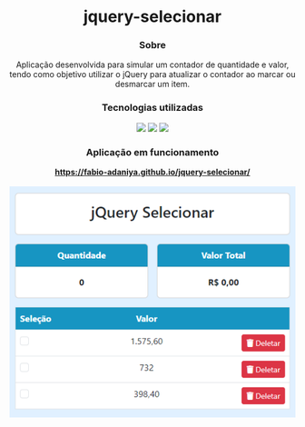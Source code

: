<h1 align="center">jquery-selecionar</h1>

<h3 align="center">Sobre</h3>
<div align="center">
    Aplicação desenvolvida para simular um contador de quantidade e valor, tendo como objetivo utilizar o jQuery para atualizar o contador ao marcar ou desmarcar um item.
</div>

<h3 align="center">Tecnologias utilizadas</h3>

<div display="inline" align="center">
    <img src="https://img.shields.io/badge/HTML5-E34F26?style=for-the-badge&logo=html5&logoColor=white">
    <img src="https://img.shields.io/badge/jQuery-0769AD?style=for-the-badge&logo=jquery&logoColor=white">
    <img src="https://img.shields.io/badge/Bootstrap-563D7C?style=for-the-badge&logo=bootstrap&logoColor=white">
</div>

<h3 align="center">Aplicação em funcionamento</h3>

<div align="center">
    <a href="https://fabio-adaniya.github.io/jquery-selecionar/">
        <strong>https://fabio-adaniya.github.io/jquery-selecionar/</strong>
    </a>
</div>

<br>

<div align="center">
    <img src= "/img/tela.PNG">
</div>
